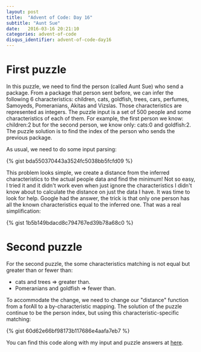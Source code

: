 ```yaml
---
layout: post
title:  "Advent of Code: Day 16"
subtitle: "Aunt Sue"
date:   2016-03-16 20:21:10
categories: advent-of-code
disqus_identifier: advent-of-code-day16
---
```

# First puzzle 

In this puzzle, we need to find the person (called Aunt Sue) who send a package. From a package that person sent before, we can infer the following 6 characteristics: children, cats, goldfish, trees, cars, perfumes, Samoyeds, Pomeranians, Akitas and Vizslas. Those characteristics are represented as integers. The puzzle input is a set of 500 people and some characteristics of each of them. For example, the first person we know: children:2 but for the second person, we know only: cats:0 and goldfish:2. The puzzle solution is to find the index of the person who sends the previous package.

As usual, we need to do some input parsing:

{% gist bda550370443a3524fc5038bb5fcfd09 %}

This problem looks simple, we create a distance from the inferred characteristics to the actual people data and find the minimum! Not so easy, I tried it and it didn't work even when just ignore the characteristics I didn't know about to calculate the distance on just the data I have. It was time to look for help. Google had the answer, the trick is that only one person has all the known characteristics equal to the inferred one. That was a real simplification:

{% gist 1b5b149bdacd8c794767ed39b78a68c0 %}

# Second puzzle

For the second puzzle, the some characteristics matching is not equal but greater than or fewer than:

- cats and trees => greater than.
- Pomeranians and goldfish => fewer than.

To accommodate the change, we need to change our "distance" function from a forAll to a by-characteristic mapping. The solution of the puzzle continue to be the person index, but using this characteristic-specific matching:

{% gist 60d62e66bf98173b117686e4aafa7eb7 %}

You can find this code along with my input and puzzle answers at [here](https://github.com/darienmt/advent-of-code/blob/master/scala/src/main/scala/Day16.sc).